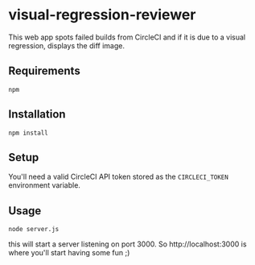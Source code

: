 # visual-regression-reviewer

This web app spots failed builds from CircleCI and if it is due to a visual regression, displays the diff image.

## Requirements

`npm`

## Installation

`npm install`

## Setup

You'll need a valid CircleCI API token stored as the `CIRCLECI_TOKEN` environment variable.

## Usage

`node server.js`

this will start a server listening on port 3000. So http://localhost:3000 is where you'll start having some fun ;)

